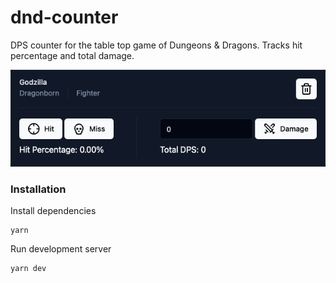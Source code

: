 # dnd-counter

DPS counter for the table top game of Dungeons & Dragons. Tracks hit percentage and total damage.

<p align="center">
  <img src="./assets/preview.png" alt="Screenshot of DND counter" />
</p>

### Installation

Install dependencies

```
yarn
```

Run development server

```
yarn dev
```
